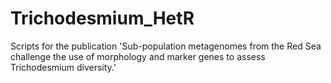 # Trichodesmium_HetR
Scripts for the publication 'Sub-population metagenomes from the Red Sea challenge the use of morphology and marker genes to assess Trichodesmium diversity.'
